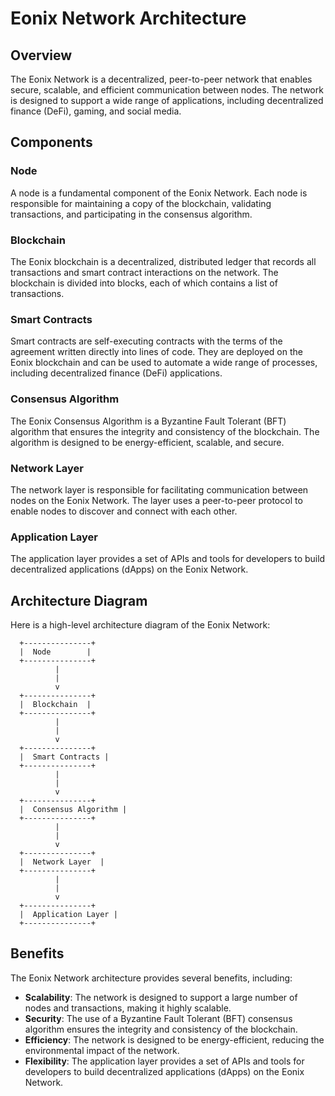 Eonix Network Architecture
==========================

Overview
--------

The Eonix Network is a decentralized, peer-to-peer network that enables secure, scalable, and efficient communication between nodes. The network is designed to support a wide range of applications, including decentralized finance (DeFi), gaming, and social media.

Components
------------

### Node

A node is a fundamental component of the Eonix Network. Each node is responsible for maintaining a copy of the blockchain, validating transactions, and participating in the consensus algorithm.

### Blockchain

The Eonix blockchain is a decentralized, distributed ledger that records all transactions and smart contract interactions on the network. The blockchain is divided into blocks, each of which contains a list of transactions.

### Smart Contracts

Smart contracts are self-executing contracts with the terms of the agreement written directly into lines of code. They are deployed on the Eonix blockchain and can be used to automate a wide range of processes, including decentralized finance (DeFi) applications.

### Consensus Algorithm

The Eonix Consensus Algorithm is a Byzantine Fault Tolerant (BFT) algorithm that ensures the integrity and consistency of the blockchain. The algorithm is designed to be energy-efficient, scalable, and secure.

### Network Layer

The network layer is responsible for facilitating communication between nodes on the Eonix Network. The layer uses a peer-to-peer protocol to enable nodes to discover and connect with each other.

### Application Layer

The application layer provides a set of APIs and tools for developers to build decentralized applications (dApps) on the Eonix Network.

Architecture Diagram
-------------------

Here is a high-level architecture diagram of the Eonix Network:

      +---------------+
      |  Node        |
      +---------------+
              |
              |
              v
      +---------------+
      |  Blockchain  |
      +---------------+
              |
              |
              v
      +---------------+
      |  Smart Contracts |
      +---------------+
              |
              |
              v
      +---------------+
      |  Consensus Algorithm |
      +---------------+
              |
              |
              v
      +---------------+
      |  Network Layer  |
      +---------------+
              |
              |
              v
      +---------------+
      |  Application Layer |
      +---------------+


Benefits
--------

The Eonix Network architecture provides several benefits, including:

* **Scalability**: The network is designed to support a large number of nodes and transactions, making it highly scalable.
* **Security**: The use of a Byzantine Fault Tolerant (BFT) consensus algorithm ensures the integrity and consistency of the blockchain.
* **Efficiency**: The network is designed to be energy-efficient, reducing the environmental impact of the network.
* **Flexibility**: The application layer provides a set of APIs and tools for developers to build decentralized applications (dApps) on the Eonix Network.
